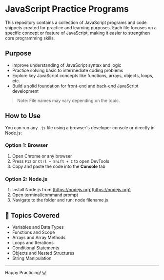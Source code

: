 # JavaScript Practice Programs

This repository contains a collection of JavaScript programs and code snippets created for practice and learning purposes. Each file focuses on a specific concept or feature of JavaScript, making it easier to strengthen core programming skills.

##  Purpose

- Improve understanding of JavaScript syntax and logic
- Practice solving basic to intermediate coding problems
- Explore key JavaScript concepts like functions, arrays, objects, loops, etc.
- Build a solid foundation for front-end and back-end JavaScript development

> Note: File names may vary depending on the topic.

##  How to Use

You can run any `.js` file using a browser's developer console or directly in Node.js:

### Option 1: Browser
1. Open Chrome or any browser
2. Press `F12` or `Ctrl + Shift + I` to open DevTools
3. Copy and paste the code into the **Console** tab

### Option 2: Node.js
1. Install Node.js from [https://nodejs.org](https://nodejs.org)
2. Open terminal/command prompt
3. Navigate to the folder and run: node filename.js

## 📌 Topics Covered

- Variables and Data Types
- Functions and Scope
- Arrays and Array Methods
- Loops and Iterations
- Conditional Statements
- Objects and Nested Structures
- String Manipulation

---

Happy Practicing! 💻
